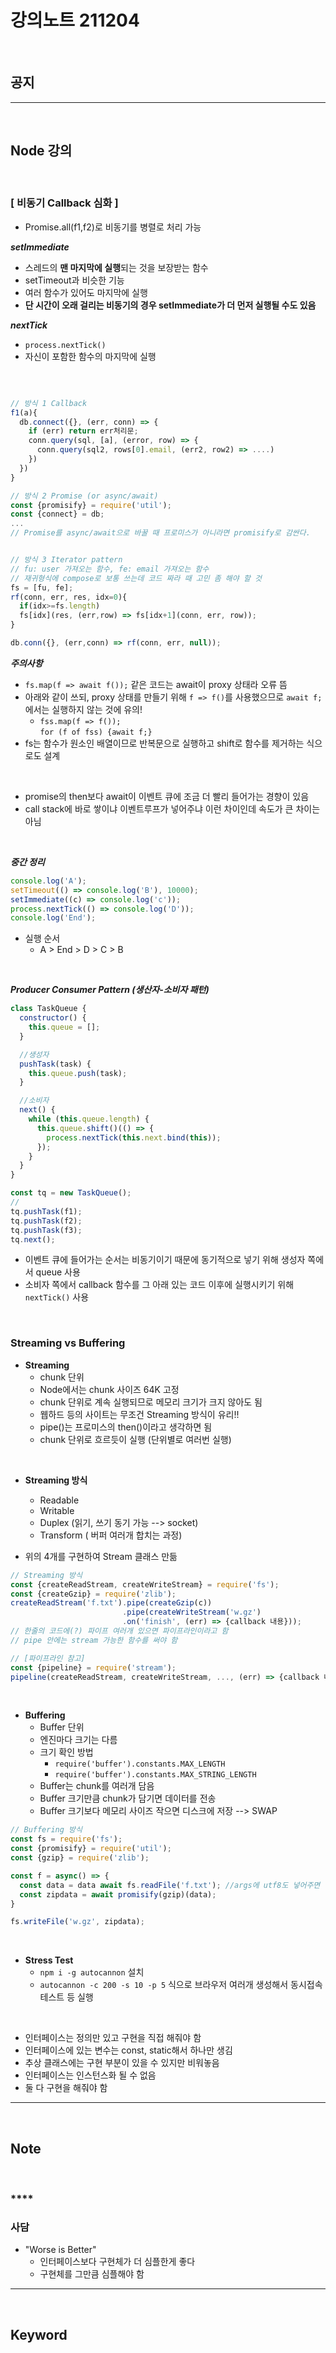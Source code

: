 # 강의노트 211204

<br>

## **공지**

---

<br>

## **Node 강의**

<br>

### **[ 비동기 Callback 심화 ]**

- Promise.all(f1,f2)로 비동기를 병렬로 처리 가능

**_setImmediate_**

- 스레드의 **맨 마지막에 실행**되는 것을 보장받는 함수
- setTimeout과 비슷한 기능
- 여러 함수가 있어도 마지막에 실행
- **단 시간이 오래 걸리는 비동기의 경우 setImmediate가 더 먼저 실행될 수도 있음**

**_nextTick_**

- `process.nextTick()`
- 자신이 포함한 함수의 마지막에 실행

<br>

```js

// 방식 1 Callback
f1(a){
  db.connect({}, (err, conn) => {
    if (err) return err처리문;
    conn.query(sql, [a], (error, row) => {
      conn.query(sql2, rows[0].email, (err2, row2) => ....)
    })
  })
}

// 방식 2 Promise (or async/await)
const {promisify} = require('util');
const {connect} = db;
...
// Promise를 async/await으로 바꿀 때 프로미스가 아니라면 promisify로 감싼다.


// 방식 3 Iterator pattern
// fu: user 가져오는 함수, fe: email 가져오는 함수
// 재귀형식에 compose로 보통 쓰는데 코드 짜라 때 고민 좀 해야 할 것
fs = [fu, fe];
rf(conn, err, res, idx=0){
  if(idx>=fs.length)
  fs[idx](res, (err,row) => fs[idx+1](conn, err, row));
}

db.conn({}, (err,conn) => rf(conn, err, null));

```

**_주의사항_**

- `fs.map(f => await f());` 같은 코드는 await이 proxy 상태라 오류 뜸
- 아래와 같이 쓰되, proxy 상태를 만들기 위해 `f => f()`를 사용했으므로 `await f;`에서는 실행하지 않는 것에 유의!
  - `fss.map(f => f());`
    <br> `for (f of fss) {await f;}`
- fs는 함수가 원소인 배열이므로 반복문으로 실행하고 shift로 함수를 제거하는 식으로도 설계

<br>

- promise의 then보다 await이 이벤트 큐에 조금 더 빨리 들어가는 경향이 있음
- call stack에 바로 쌓이냐 이벤트루프가 넣어주냐 이런 차이인데 속도가 큰 차이는 아님

<br>

**_중간 정리_**

```js
console.log('A');
setTimeout(() => console.log('B'), 10000);
setImmediate((c) => console.log('c'));
process.nextTick(() => console.log('D'));
console.log('End');
```

- 실행 순서
  - A > End > D > C > B

<br>

**_Producer Consumer Pattern (생산자-소비자 패턴)_**

```js
class TaskQueue {
  constructor() {
    this.queue = [];
  }

  //생성자
  pushTask(task) {
    this.queue.push(task);
  }

  //소비자
  next() {
    while (this.queue.length) {
      this.queue.shift()(() => {
        process.nextTick(this.next.bind(this));
      });
    }
  }
}

const tq = new TaskQueue();
//
tq.pushTask(f1);
tq.pushTask(f2);
tq.pushTask(f3);
tq.next();
```

- 이벤트 큐에 들어가는 순서는 비동기이기 때문에 동기적으로 넣기 위해 생성자 쪽에서 queue 사용
- 소비자 쪽에서 callback 함수를 그 아래 있는 코드 이후에 실행시키기 위해 `nextTick()` 사용

<br>

### **Streaming vs Buffering**

- **Streaming**
  - chunk 단위
  - Node에서는 chunk 사이즈 64K 고정
  - chunk 단위로 계속 실행되므로 메모리 크기가 크지 않아도 됨
  - 웹하드 등의 사이트는 무조건 Streaming 방식이 유리!!
  - pipe()는 프로미스의 then()이라고 생각하면 됨
  - chunk 단위로 흐르듯이 실행 (단위별로 여러번 실행)

<br>

- **Streaming 방식**

  - Readable
  - Writable
  - Duplex (읽기, 쓰기 동기 가능 --> socket)
  - Transform ( 버퍼 여러개 합치는 과정)

- 위의 4개를 구현하여 Stream 클래스 만듦

```js
// Streaming 방식
const {createReadStream, createWriteStream} = require('fs');
const {createGzip} = require('zlib');
createReadStream('f.txt').pipe(createGzip(c))
                         .pipe(createWriteStream('w.gz')
                         .on('finish', (err) => {callback 내용}));
// 한줄의 코드에(?) 파이프 여러개 있으면 파이프라인이라고 함
// pipe 안에는 stream 가능한 함수를 써야 함

// [파이프라인 참고]
const {pipeline} = require('stream');
pipeline(createReadStream, createWriteStream, ..., (err) => {callback 내용});
```

<br>

- **Buffering**
  - Buffer 단위
  - 엔진마다 크기는 다름
  - 크기 확인 방법
    - `require('buffer').constants.MAX_LENGTH`
    - `require('buffer').constants.MAX_STRING_LENGTH`
  - Buffer는 chunk를 여러개 담음
  - Buffer 크기만큼 chunk가 담기면 데이터를 전송
  - Buffer 크기보다 메모리 사이즈 작으면 디스크에 저장 --> SWAP

```js
// Buffering 방식
const fs = require('fs');
const {promisify} = require('util');
const {gzip} = require('zlib');

const f = async() => {
  const data = data await fs.readFile('f.txt'); //args에 utf8도 넣어주면 버퍼가아닌 스트링으로 data에 받음 ---> 파일 크면 위험함!!
  const zipdata = await promisify(gzip)(data);
}

fs.writeFile('w.gz', zipdata);
```

<br>

- **Stress Test**
  - `npm i -g autocannon` 설치
  - `autocannon -c 200 -s 10 -p 5` 식으로 브라우저 여러개 생성해서 동시접속 테스트 등 실행

<br>

- 인터페이스는 정의만 있고 구현을 직접 해줘야 함
- 인터페이스에 있는 변수는 const, static해서 하나만 생김
- 추상 클래스에는 구현 부분이 있을 수 있지만 비워놓음
- 인터페이스는 인스턴스화 될 수 없음
- 둘 다 구현을 해줘야 함

---

<br>

## **Note**

<br>

### \*\*\*\*

### **사담**

- "Worse is Better"
  - 인터페이스보다 구현체가 더 심플한게 좋다
  - 구현체를 그만큼 심플해야 함

---

<br>

## **Keyword**

```

```
